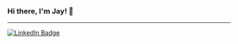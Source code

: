 ### Hi there, I'm Jay! 👋 <img src="https://komarev.com/ghpvc/?username=jayviswisely&style=flat-square&color=blue" alt=""/>

---

<a href="https://www.linkedin.com/in/jayviswisely/">
    <img src="https://img.shields.io/badge/LinkedIn-blue?style=for-the-badge&logo=linkedin&logoColor=white" alt="LinkedIn Badge"/>
</a>





<!--
**jayviswisely/jayviswisely** is a ✨ _special_ ✨ repository because its `README.md` (this file) appears on your GitHub profile.

Here are some ideas to get you started:

- 🔭 I’m currently working on ...
- 🌱 I’m currently learning ...
- 👯 I’m looking to collaborate on ...
- 🤔 I’m looking for help with ...
- 💬 Ask me about ...
- 📫 How to reach me: ...
- 😄 Pronouns: ...
- ⚡ Fun fact: ...
-->
